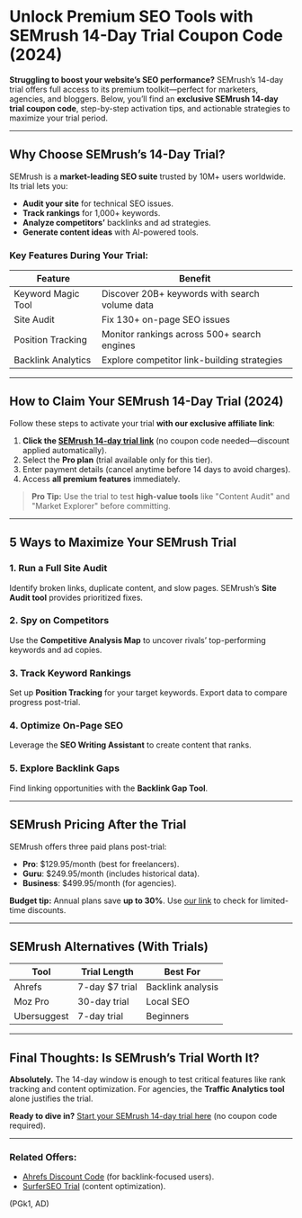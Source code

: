 # Unlock Premium SEO Tools with SEMrush 14-Day Trial Coupon Code (2024)

**Struggling to boost your website’s SEO performance?** SEMrush’s 14-day trial offers full access to its premium toolkit—perfect for marketers, agencies, and bloggers. Below, you’ll find an **exclusive SEMrush 14-day trial coupon code**, step-by-step activation tips, and actionable strategies to maximize your trial period.

---

## Why Choose SEMrush’s 14-Day Trial?
SEMrush is a **market-leading SEO suite** trusted by 10M+ users worldwide. Its trial lets you:
- **Audit your site** for technical SEO issues.
- **Track rankings** for 1,000+ keywords.
- **Analyze competitors’** backlinks and ad strategies.
- **Generate content ideas** with AI-powered tools.

### Key Features During Your Trial:
| Feature | Benefit |
|---------|---------|
| Keyword Magic Tool | Discover 20B+ keywords with search volume data |
| Site Audit | Fix 130+ on-page SEO issues |
| Position Tracking | Monitor rankings across 500+ search engines |
| Backlink Analytics | Explore competitor link-building strategies |

---

## How to Claim Your SEMrush 14-Day Trial (2024)
Follow these steps to activate your trial **with our exclusive affiliate link**:

1. **Click the [SEMrush 14-day trial link](https://snipitx.com/semrush-safal)** (no coupon code needed—discount applied automatically).
2. Select the **Pro plan** (trial available only for this tier).
3. Enter payment details (cancel anytime before 14 days to avoid charges).
4. Access **all premium features** immediately.

> **Pro Tip:** Use the trial to test **high-value tools** like "Content Audit" and "Market Explorer" before committing.

---

## 5 Ways to Maximize Your SEMrush Trial
### 1. Run a Full Site Audit
Identify broken links, duplicate content, and slow pages. SEMrush’s **Site Audit tool** provides prioritized fixes.

### 2. Spy on Competitors
Use the **Competitive Analysis Map** to uncover rivals’ top-performing keywords and ad copies.

### 3. Track Keyword Rankings
Set up **Position Tracking** for your target keywords. Export data to compare progress post-trial.

### 4. Optimize On-Page SEO
Leverage the **SEO Writing Assistant** to create content that ranks.

### 5. Explore Backlink Gaps
Find linking opportunities with the **Backlink Gap Tool**.

---

## SEMrush Pricing After the Trial
SEMrush offers three paid plans post-trial:
- **Pro**: $129.95/month (best for freelancers).
- **Guru**: $249.95/month (includes historical data).
- **Business**: $499.95/month (for agencies).

**Budget tip:** Annual plans save **up to 30%**. Use [our link](https://snipitx.com/semrush-safal) to check for limited-time discounts.

---

## SEMrush Alternatives (With Trials)
| Tool | Trial Length | Best For |
|------|-------------|----------|
| Ahrefs | 7-day $7 trial | Backlink analysis |
| Moz Pro | 30-day trial | Local SEO |
| Ubersuggest | 7-day trial | Beginners |

---

## Final Thoughts: Is SEMrush’s Trial Worth It?
**Absolutely.** The 14-day window is enough to test critical features like rank tracking and content optimization. For agencies, the **Traffic Analytics tool** alone justifies the trial.

**Ready to dive in?** [Start your SEMrush 14-day trial here](https://snipitx.com/semrush-safal) (no coupon code required).

---

### Related Offers:
- [Ahrefs Discount Code](https://example.com) (for backlink-focused users).
- [SurferSEO Trial](https://example.com) (content optimization).

(PGk1, AD)